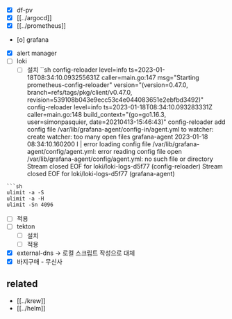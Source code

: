 - [X] df-pv
- [X] [[../argocd]]
- [X] [[../prometheus]]
- [o] grafana
- [X] alert manager
- [ ] loki
  - [ ] 설치
``sh
config-reloader level=info ts=2023-01-18T08:34:10.093255631Z caller=main.go:147 msg="Starting prometheus-config-reloader" version="(version=0.47.0, branch=refs/tags/pkg/client/v0.47.0, revision=539108b043e9ecc53c4e044083651e2ebfbd3492)"
config-reloader level=info ts=2023-01-18T08:34:10.093283331Z caller=main.go:148 build_context="(go=go1.16.3, user=simonpasquier, date=20210413-15:46:43)"
config-reloader add config file /var/lib/grafana-agent/config-in/agent.yml to watcher: create watcher: too many open files
grafana-agent 2023-01-18 08:34:10.160200 I | error loading config file /var/lib/grafana-agent/config/agent.yml: error reading config file open /var/lib/grafana-agent/config/agent.yml: no such file or directory
Stream closed EOF for loki/loki-logs-d5f77 (config-reloader)
Stream closed EOF for loki/loki-logs-d5f77 (grafana-agent)
```
```sh
ulimit -a -S
ulimit -a -H
ulimit -Sn 4096
```
  - [ ] 적용
- [ ] tekton
  - [ ] 설치
  - [ ] 적용
- [X] external-dns -> 로컬 스크립트 작성으로 대체
- [X] 바지구매 - 무신사

## related
- [[../krew]]
- [[../helm]]
